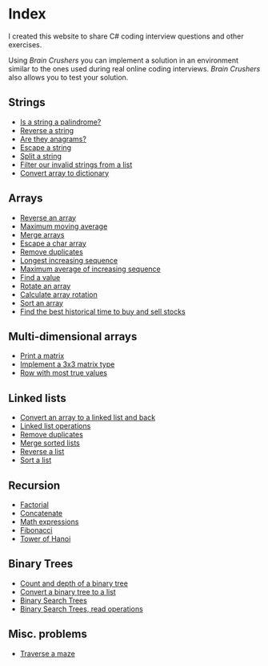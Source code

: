 ﻿# Index

I created this website to share C# coding interview questions and other exercises.

Using _Brain Crushers_ you can implement a solution in an environment similar to the ones used during real online coding interviews. _Brain Crushers_ also allows you to test your solution.

## Strings
- [Is a string a palindrome?](strings-palindrome)
- [Reverse a string](strings-reverse)
- [Are they anagrams?](strings-anagrams)
- [Escape a string](strings-escape)
- [Split a string](strings-split)
- [Filter our invalid strings from a list](strings-filterList)
- [Convert array to dictionary](strings-arrayToDictionary)

## Arrays
- [Reverse an array](arrays-reverse)
- [Maximum moving average](arrays-maxMovingAverage)
- [Merge arrays](arrays-merge)
- [Escape a char array](arrays-escape)
- [Remove duplicates](arrays-removeDuplicates)
- [Longest increasing sequence](arrays-longestIncreasingSequence)
- [Maximum average of increasing sequence](arrays-maxAverageOfIncreasingSequence)
- [Find a value](arrays-findValue)
- [Rotate an array](arrays-rotate)
- [Calculate array rotation](arrays-getRotation)
- [Sort an array](arrays-sort)
- [Find the best historical time to buy and sell stocks](arrays-buySell)

## Multi-dimensional arrays
- [Print a matrix](matrices-print)
- [Implement a 3x3 matrix type](matrices-operations)
- [Row with most true values](matrices-mostTrues)

## Linked lists
- [Convert an array to a linked list and back](lists-arrayToList)
- [Linked list operations](lists-operations)
- [Remove duplicates](lists-removeDuplicates)
- [Merge sorted lists](lists-merge)
- [Reverse a list](lists-reverse)
- [Sort a list](lists-sort)
<!-- - [Split a list around the highest value](lists-split)
- [N<sup>th</sup> to last](lists-nthToLast) -->

## Recursion
- [Factorial](recursion-factorial)
- [Concatenate](recursion-concatenate)
- [Math expressions](recursion-math)
- [Fibonacci](recursion-fibonacci)
- [Tower of Hanoi](recursion-hanoi)

## Binary Trees
- [Count and depth of a binary tree](binTrees-countAndDepth)
- [Convert a binary tree to a list](binTrees-toList)
- [Binary Search Trees](binTrees-bst)
- [Binary Search Trees, read operations](binTrees-bstRead)

## Misc. problems
- [Traverse a maze](misc-maze)
